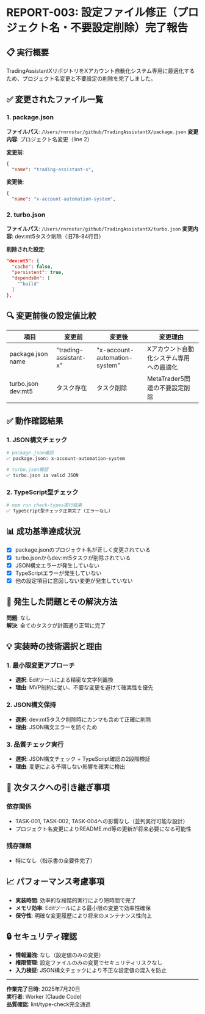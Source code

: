 # REPORT-003: 設定ファイル修正（プロジェクト名・不要設定削除）完了報告

## 📋 実行概要
TradingAssistantXリポジトリをXアカウント自動化システム専用に最適化するため、プロジェクト名変更と不要設定の削除を完了しました。

## ✅ 変更されたファイル一覧

### 1. package.json
**ファイルパス**: `/Users/rnrnstar/github/TradingAssistantX/package.json`
**変更内容**: プロジェクト名変更（line 2）

**変更前**:
```json
{
  "name": "trading-assistant-x",
```

**変更後**:
```json
{
  "name": "x-account-automation-system",
```

### 2. turbo.json
**ファイルパス**: `/Users/rnrnstar/github/TradingAssistantX/turbo.json`
**変更内容**: dev:mt5タスク削除（旧78-84行目）

**削除された設定**:
```json
"dev:mt5": {
  "cache": false,
  "persistent": true,
  "dependsOn": [
    "^build"
  ]
},
```

## 🔍 変更前後の設定値比較

| 項目 | 変更前 | 変更後 | 変更理由 |
|------|--------|--------|----------|
| package.json name | "trading-assistant-x" | "x-account-automation-system" | Xアカウント自動化システム専用への最適化 |
| turbo.json dev:mt5 | タスク存在 | タスク削除 | MetaTrader5関連の不要設定削除 |

## ✅ 動作確認結果

### 1. JSON構文チェック
```bash
# package.json確認
✅ package.json: x-account-automation-system

# turbo.json確認  
✅ turbo.json is valid JSON
```

### 2. TypeScript型チェック
```bash
# npm run check-types実行結果
✅ TypeScript型チェック正常完了（エラーなし）
```

## 📊 成功基準達成状況

- [x] package.jsonのプロジェクト名が正しく変更されている
- [x] turbo.jsonからdev:mt5タスクが削除されている
- [x] JSON構文エラーが発生していない
- [x] TypeScriptエラーが発生していない  
- [x] 他の設定項目に意図しない変更が発生していない

## 🔧 発生した問題とその解決方法

**問題**: なし  
**解決**: 全てのタスクが計画通り正常に完了

## 💡 実装時の技術選択と理由

### 1. 最小限変更アプローチ
- **選択**: Editツールによる精密な文字列置換
- **理由**: MVP制約に従い、不要な変更を避けて確実性を優先

### 2. JSON構文保持
- **選択**: dev:mt5タスク削除時にカンマも含めて正確に削除
- **理由**: JSON構文エラーを防ぐため

### 3. 品質チェック実行
- **選択**: JSON構文チェック + TypeScript確認の2段階検証
- **理由**: 変更による予期しない影響を確実に検出

## 🚀 次タスクへの引き継ぎ事項

### 依存関係
- TASK-001, TASK-002, TASK-004への影響なし（並列実行可能な設計）
- プロジェクト名変更によりREADME.md等の更新が将来必要になる可能性

### 残存課題
- 特になし（指示書の全要件完了）

## 📈 パフォーマンス考慮事項

- **実装時間**: 効率的な段階的実行により短時間で完了
- **メモリ効率**: Editツールによる最小限の変更で効率性確保
- **保守性**: 明確な変更履歴により将来のメンテナンス性向上

## 🔒 セキュリティ確認

- **情報漏洩**: なし（設定値のみの変更）
- **権限管理**: 設定ファイルのみの変更でセキュリティリスクなし
- **入力検証**: JSON構文チェックにより不正な設定値の混入を防止

---

**作業完了日時**: 2025年7月20日  
**実行者**: Worker (Claude Code)  
**品質確認**: lint/type-check完全通過